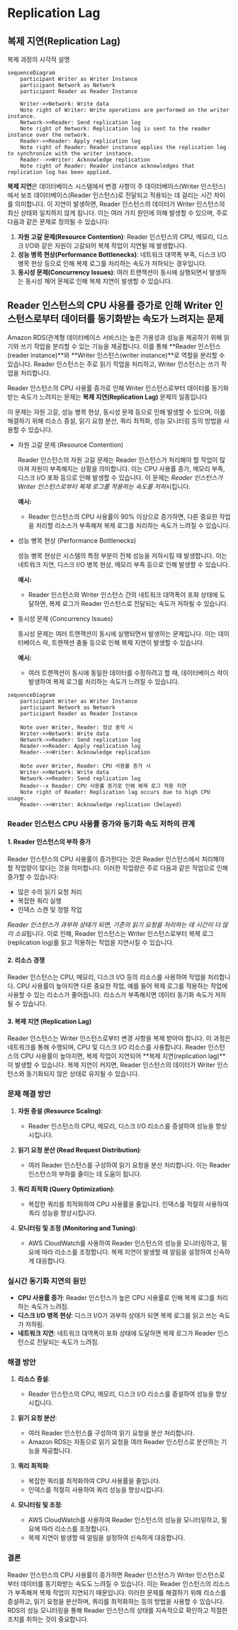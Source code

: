# Replication Lag

## 복제 지연(Replication Lag)

복제 과정의 시각적 설명

```mermaid
sequenceDiagram
    participant Writer as Writer Instance
    participant Network as Network
    participant Reader as Reader Instance

    Writer->>Network: Write data
    Note right of Writer: Write operations are performed on the writer instance.
    Network->>Reader: Send replication log
    Note right of Network: Replication log is sent to the reader instance over the network.
    Reader->>Reader: Apply replication log
    Note right of Reader: Reader instance applies the replication log to synchronize with the writer instance.
    Reader-->>Writer: Acknowledge replication
    Note right of Reader: Reader instance acknowledges that replication log has been applied.
```

**복제 지연**은 데이터베이스 시스템에서 변경 사항이 주 데이터베이스(Writer 인스턴스)에서 보조 데이터베이스(Reader 인스턴스)로 전달되고 적용되는 데 걸리는 시간 차이를 의미합니다. 이 지연이 발생하면, Reader 인스턴스의 데이터가 Writer 인스턴스의 최신 상태와 일치하지 않게 됩니다. 이는 여러 가지 원인에 의해 발생할 수 있으며, 주로 다음과 같은 문제로 정의될 수 있습니다:

1. **자원 고갈 문제(Resource Contention)**: Reader 인스턴스의 CPU, 메모리, 디스크 I/O와 같은 자원이 고갈되어 복제 작업이 지연될 때 발생합니다.
2. **성능 병목 현상(Performance Bottlenecks)**: 네트워크 대역폭 부족, 디스크 I/O 병목 현상 등으로 인해 복제 로그를 처리하는 속도가 저하되는 경우입니다.
3. **동시성 문제(Concurrency Issues)**: 여러 트랜잭션이 동시에 실행되면서 발생하는 동시성 제어 문제로 인해 복제 지연이 발생할 수 있습니다.

## Reader 인스턴스의 CPU 사용률 증가로 인해 Writer 인스턴스로부터 데이터를 동기화받는 속도가 느려지는 문제

Amazon RDS(관계형 데이터베이스 서비스)는 높은 가용성과 성능을 제공하기 위해 읽기와 쓰기 작업을 분리할 수 있는 기능을 제공합니다.
이를 통해 **Reader 인스턴스(reader instance)**와 **Writer 인스턴스(writer instance)**로 역할을 분리할 수 있습니다.
Reader 인스턴스는 주로 읽기 작업을 처리하고, Writer 인스턴스는 쓰기 작업을 처리합니다.

Reader 인스턴스의 CPU 사용률 증가로 인해 Writer 인스턴스로부터 데이터를 동기화받는 속도가 느려지는 문제는 **복제 지연(Replication Lag)** 문제의 일종입니다

이 문제는 자원 고갈, 성능 병목 현상, 동시성 문제 등으로 인해 발생할 수 있으며, 이를 해결하기 위해 리소스 증설, 읽기 요청 분산, 쿼리 최적화, 성능 모니터링 등의 방법을 사용할 수 있습니다.

- 자원 고갈 문제 (Resource Contention)

    Reader 인스턴스의 자원 고갈 문제는 Reader 인스턴스가 처리해야 할 작업이 많아져 자원이 부족해지는 상황을 의미합니다.
    이는 CPU 사용률 증가, 메모리 부족, 디스크 I/O 포화 등으로 인해 발생할 수 있습니다.
    이 문제는 *Reader 인스턴스가 Writer 인스턴스로부터 복제 로그를 적용하는 속도를 저하*시킵니다.

    **예시:**
    - Reader 인스턴스의 CPU 사용률이 90% 이상으로 증가하면, 다른 중요한 작업을 처리할 리소스가 부족해져 복제 로그를 처리하는 속도가 느려질 수 있습니다.

- 성능 병목 현상 (Performance Bottlenecks)

    성능 병목 현상은 시스템의 특정 부분이 전체 성능을 저하시킬 때 발생합니다.
    이는 네트워크 지연, 디스크 I/O 병목 현상, 메모리 부족 등으로 인해 발생할 수 있습니다.

    **예시:**
    - Reader 인스턴스와 Writer 인스턴스 간의 네트워크 대역폭이 포화 상태에 도달하면, 복제 로그가 Reader 인스턴스로 전달되는 속도가 저하될 수 있습니다.

- 동시성 문제 (Concurrency Issues)

    동시성 문제는 여러 트랜잭션이 동시에 실행되면서 발생하는 문제입니다.
    이는 데이터베이스 락, 트랜잭션 충돌 등으로 인해 복제 지연이 발생할 수 있습니다.

    **예시:**
    - 여러 트랜잭션이 동시에 동일한 데이터를 수정하려고 할 때, 데이터베이스 락이 발생하여 복제 로그를 처리하는 속도가 느려질 수 있습니다.

```mermaid
sequenceDiagram
    participant Writer as Writer Instance
    participant Network as Network
    participant Reader as Reader Instance

    Note over Writer, Reader: 정상 동작 시
    Writer->>Network: Write data
    Network->>Reader: Send replication log
    Reader->>Reader: Apply replication log
    Reader-->>Writer: Acknowledge replication

    Note over Writer, Reader: CPU 사용률 증가 시
    Writer->>Network: Write data
    Network->>Reader: Send replication log
    Reader--x Reader: CPU 사용률 증가로 인해 복제 로그 적용 지연
    Note right of Reader: Replication lag occurs due to high CPU usage.
    Reader-->>Writer: Acknowledge replication (Delayed)
```

### Reader 인스턴스 CPU 사용률 증가와 동기화 속도 저하의 관계

#### 1. Reader 인스턴스의 부하 증가

Reader 인스턴스의 CPU 사용률이 증가한다는 것은 Reader 인스턴스에서 처리해야 할 작업량이 많다는 것을 의미합니다.
이러한 작업량은 주로 다음과 같은 작업으로 인해 증가할 수 있습니다:
- 많은 수의 읽기 요청 처리
- 복잡한 쿼리 실행
- 인덱스 스캔 및 정렬 작업

*Reader 인스턴스가 과부하 상태가 되면, 기존의 읽기 요청을 처리하는 데 시간이 더 많이 소요*됩니다.
이로 인해, Reader 인스턴스는 Writer 인스턴스로부터 복제 로그(replication log)를 읽고 적용하는 작업을 지연시킬 수 있습니다.

#### 2. 리소스 경쟁

Reader 인스턴스는 CPU, 메모리, 디스크 I/O 등의 리소스를 사용하여 작업을 처리합니다. CPU 사용률이 높아지면 다른 중요한 작업, 예를 들어 복제 로그를 적용하는 작업에 사용할 수 있는 리소스가 줄어듭니다. 리소스가 부족해지면 데이터 동기화 속도가 저하될 수 있습니다.

#### 3. 복제 지연 (Replication Lag)

Reader 인스턴스는 Writer 인스턴스로부터 변경 사항을 복제 받아야 합니다. 이 과정은 네트워크를 통해 수행되며, CPU 및 디스크 I/O 리소스를 사용합니다. Reader 인스턴스의 CPU 사용률이 높아지면, 복제 작업이 지연되어 **복제 지연(replication lag)**이 발생할 수 있습니다. 복제 지연이 커지면, Reader 인스턴스의 데이터가 Writer 인스턴스와 동기화되지 않은 상태로 유지될 수 있습니다.

### 문제 해결 방안

1. **자원 증설 (Resource Scaling)**:
   - Reader 인스턴스의 CPU, 메모리, 디스크 I/O 리소스를 증설하여 성능을 향상시킵니다.

2. **읽기 요청 분산 (Read Request Distribution)**:
   - 여러 Reader 인스턴스를 구성하여 읽기 요청을 분산 처리합니다. 이는 Reader 인스턴스의 부하를 줄이는 데 도움이 됩니다.

3. **쿼리 최적화 (Query Optimization)**:
   - 복잡한 쿼리를 최적화하여 CPU 사용률을 줄입니다. 인덱스를 적절히 사용하여 쿼리 성능을 향상시킵니다.

4. **모니터링 및 조정 (Monitoring and Tuning)**:
   - AWS CloudWatch를 사용하여 Reader 인스턴스의 성능을 모니터링하고, 필요에 따라 리소스를 조정합니다. 복제 지연이 발생할 때 알림을 설정하여 신속하게 대응합니다.

### 실시간 동기화 지연의 원인

- **CPU 사용률 증가**: Reader 인스턴스가 높은 CPU 사용률로 인해 복제 로그를 처리하는 속도가 느려짐.
- **디스크 I/O 병목 현상**: 디스크 I/O가 과부하 상태가 되면 복제 로그를 읽고 쓰는 속도가 저하됨.
- **네트워크 지연**: 네트워크 대역폭이 포화 상태에 도달하면 복제 로그가 Reader 인스턴스로 전달되는 속도가 느려짐.

### 해결 방안

1. **리소스 증설**:
   - Reader 인스턴스의 CPU, 메모리, 디스크 I/O 리소스를 증설하여 성능을 향상시킵니다.

2. **읽기 요청 분산**:
   - 여러 Reader 인스턴스를 구성하여 읽기 요청을 분산 처리합니다.
   - Amazon RDS는 자동으로 읽기 요청을 여러 Reader 인스턴스로 분산하는 기능을 제공합니다.

3. **쿼리 최적화**:
   - 복잡한 쿼리를 최적화하여 CPU 사용률을 줄입니다.
   - 인덱스를 적절히 사용하여 쿼리 성능을 향상시킵니다.

4. **모니터링 및 조정**:
   - AWS CloudWatch를 사용하여 Reader 인스턴스의 성능을 모니터링하고, 필요에 따라 리소스를 조정합니다.
   - 복제 지연이 발생할 때 알림을 설정하여 신속하게 대응합니다.

### 결론

Reader 인스턴스의 CPU 사용률이 증가하면 Reader 인스턴스가 Writer 인스턴스로부터 데이터를 동기화받는 속도도 느려질 수 있습니다. 이는 Reader 인스턴스의 리소스가 부족해져 복제 작업이 지연되기 때문입니다. 이러한 문제를 해결하기 위해 리소스를 증설하고, 읽기 요청을 분산하며, 쿼리를 최적화하는 등의 방법을 사용할 수 있습니다. RDS의 성능 모니터링을 통해 Reader 인스턴스의 상태를 지속적으로 확인하고 적절한 조치를 취하는 것이 중요합니다.

